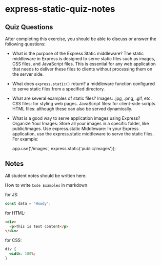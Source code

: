 # express-static-quiz-notes

## Quiz Questions

After completing this exercise, you should be able to discuss or answer the following questions:

- What is the purpose of the Express Static middleware?
  The static middleware in Express is designed to serve static files such as images, CSS files, and JavaScript files. This is essential for any web application that needs to deliver these files to clients without processing them on the server side.

- What does `express.static()` return?
  a middleware function configured to serve static files from a specified directory.

- What are several examples of static files?
  Images: .jpg, .png, .gif, etc.
  CSS files: for styling web pages.
  JavaScript files: for client-side scripts.
  HTML files: although these can also be served dynamically.

- What is a good way to serve application images using Express?
  Organize Your Images: Store all your images in a specific folder, like public/images.
  Use express.static Middleware: In your Express application, use the express.static middleware to serve the static files.
  For example:

  app.use('/images', express.static('public/images'));

## Notes

All student notes should be written here.

How to write `Code Examples` in markdown

for JS:

```javascript
const data = 'Howdy';
```

for HTML:

```html
<div>
  <p>This is text content</p>
</div>
```

for CSS:

```css
div {
  width: 100%;
}
```
